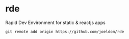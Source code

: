 # rde

Rapid Dev Environment for static & reactjs apps

`git remote add origin https://github.com/joeldom/rde`
